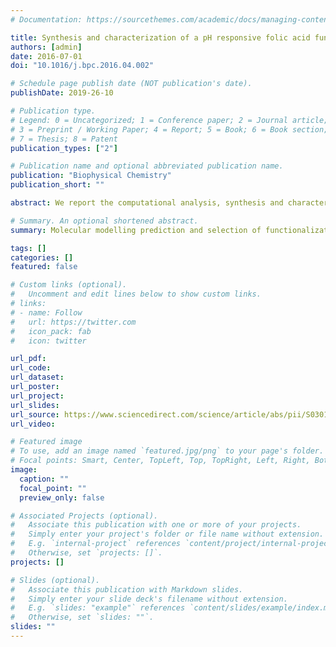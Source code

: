 ```yaml
---
# Documentation: https://sourcethemes.com/academic/docs/managing-content/

title: Synthesis and characterization of a pH responsive folic acid functionalized polymeric drug delivery system
authors: [admin]
date: 2016-07-01
doi: "10.1016/j.bpc.2016.04.002"

# Schedule page publish date (NOT publication's date).
publishDate: 2019-26-10

# Publication type.
# Legend: 0 = Uncategorized; 1 = Conference paper; 2 = Journal article;
# 3 = Preprint / Working Paper; 4 = Report; 5 = Book; 6 = Book section;
# 7 = Thesis; 8 = Patent
publication_types: ["2"]

# Publication name and optional abbreviated publication name.
publication: "Biophysical Chemistry"
publication_short: ""

abstract: We report the computational analysis, synthesis and characterization of folate functionalized poly(styrene-alt-maleic anhydride), PSMA for drug delivery purpose. The selection of the proper linker between the polymer and the folic acid group was performed before conducting the synthesis using Density Functional Theory (DFT). The computational results showed the bio-degradable linker 2, 4-diaminobutyric acid, DABA as a good candidate allowing flexibility of the folic acid group while maintaining the pH sensitivity of PSMA, used as a trigger for drug release. The synthesis was subsequently carried out in multi-step experimental procedures. The functionalized polymer was characterized using InfraRed spectroscopy, Nuclear Magnetic Resonance and Dynamic Light Scattering confirming both the chemical structure and the pH responsiveness of PSMA-DABA-Folate polymers. This study provides an excellent example of how computational chemistry can be used in selection process for the functional materials and product characterization. The pH sensitive polymers are expected to be used in delivering anti-cancer drugs to solid tumors with overly expressed folic acid receptors.

# Summary. An optional shortened abstract.
summary: Molecular modelling prediction and selection of functionalization of polymeric drug carrier.

tags: []
categories: []
featured: false

# Custom links (optional).
#   Uncomment and edit lines below to show custom links.
# links:
# - name: Follow
#   url: https://twitter.com
#   icon_pack: fab
#   icon: twitter

url_pdf:
url_code:
url_dataset:
url_poster:
url_project:
url_slides:
url_source: https://www.sciencedirect.com/science/article/abs/pii/S0301462216300461
url_video:

# Featured image
# To use, add an image named `featured.jpg/png` to your page's folder. 
# Focal points: Smart, Center, TopLeft, Top, TopRight, Left, Right, BottomLeft, Bottom, BottomRight.
image:
  caption: ""
  focal_point: ""
  preview_only: false

# Associated Projects (optional).
#   Associate this publication with one or more of your projects.
#   Simply enter your project's folder or file name without extension.
#   E.g. `internal-project` references `content/project/internal-project/index.md`.
#   Otherwise, set `projects: []`.
projects: []

# Slides (optional).
#   Associate this publication with Markdown slides.
#   Simply enter your slide deck's filename without extension.
#   E.g. `slides: "example"` references `content/slides/example/index.md`.
#   Otherwise, set `slides: ""`.
slides: ""
---
```

